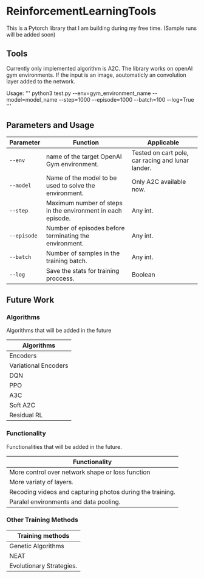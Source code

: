 # ReinforcementLearningTools
This is a Pytorch library that I am building during my free time. (Sample runs will be added soon)

## Tools
Currently only implemented algorithm is A2C. The library works on openAI gym environments. 
If the input is an image, aoutomaticly an convolution layer added to the network.

Usage:
'''
python3 test.py --env=gym_environment_name --model=model_name --step=1000 --episode=1000 --batch=100 --log=True
'''

## Parameters and Usage

| Parameter | Function | Applicable |
| --- | --- | --- |
| `--env` | name of the target OpenAI Gym environment. | Tested on cart pole, car racing and lunar lander. |
| `--model` | Name of the model to be used to solve the environment. | Only A2C available now. |
| `--step` | Maximum number of steps in the environment in each episode. | Any int. |
| `--episode` | Number of episodes before terminating the environment. | Any int. |
| `--batch` | Number of samples in the training batch. | Any int. |
| `--log` | Save the stats for training proccess. | Boolean |

## Future Work

### Algorithms

Algorithms that will be added in the future

| Algorithms |
| --- |
| Encoders |
| Variational Encoders |
| DQN |
| PPO |
| A3C |
| Soft A2C |
| Residual RL |

### Functionality

Functionalities that will be added in the future.

| Functionality |
| --- |
| More control over network shape or loss function |
| More variaty of layers. |
| Recoding videos and capturing photos during the training. |
| Paralel environments and data pooling. |

### Other Training Methods

| Training methods |
| --- |
| Genetic Algorithms |
| NEAT |
| Evolutionary Strategies. |
